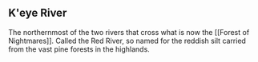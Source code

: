 ## K'eye River

The northernmost of the two rivers that cross what is now the [[Forest of Nightmares]]. Called the Red River, so named for the reddish silt carried from the vast pine forests in the highlands.